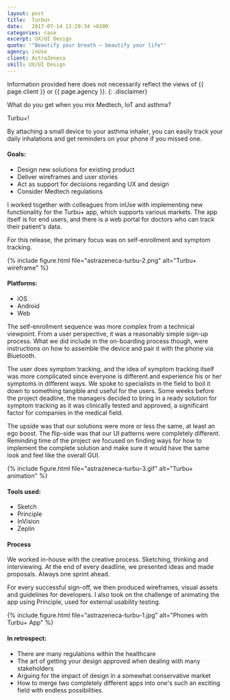 ```yaml
---
layout: post
title:  Turbu+
date:   2017-07-14 13:20:34 +0200
categories: case
excerpt: UX/UI Design
quote: '"Beautify your breath – beautify your life"'
agency: inUse
client: AstraZeneca
skill: UX/UI Design
---
```

Information provided here does not necessarily reflect the views of {{ page.client }} or {{ page.agency }}.
{: .disclaimer}

What do you get when you mix Medtech, IoT and asthma?

Turbu+!

By attaching a small device to your asthma inhaler, you can easily track your daily inhalations and get reminders on your phone if you missed one.

#### Goals:
* Design new solutions for existing product
* Deliver wireframes and user stories
* Act as support for decisions regarding UX and design
* Consider Medtech regulations

I worked together with colleagues from inUse with implementing new functionality for the Turbu+ app, which supports various markets. The app itself is for end users, and there is a web portal for doctors who can track their patient's data.

For this release, the primary focus was on self-enrollment and symptom tracking.

{% include figure.html file="astrazeneca-turbu-2.png" alt="Turbu+ wireframe" %}

#### Platforms:
* iOS
* Android
* Web

The self-enrollment sequence was more complex from a technical viewpoint. From a user perspective, it was a reasonably simple sign-up process. What we did include in the on-boarding process though, were instructions on how to assemble the device and pair it with the phone via Bluetooth.

The user does symptom tracking, and the idea of symptom tracking itself was more complicated since everyone is different and experience his or her symptoms in different ways. We spoke to specialists in the field to boil it down to something tangible and useful for the users. Some weeks before the project deadline, the managers decided to bring in a ready solution for symptom tracking as it was clinically tested and approved, a significant factor for companies in the medical field.

The upside was that our solutions were more or less the same, at least an ego boost. The flip-side was that our UI patterns were completely different. Reminding time of the project we focused on finding ways for how to implement the complete solution and make sure it would have the same look and feel like the overall GUI.

{% include figure.html file="astrazeneca-turbu-3.gif" alt="Turbu+ animation" %}

#### Tools used:
* Sketch
* Principle
* InVision
* Zeplin

#### Process
We worked in-house with the creative process. Sketching, thinking and interviewing. At the end of every deadline, we presented ideas and made proposals. Always one sprint ahead.

For every successful sign-off, we then produced wireframes, visual assets and guidelines for developers. I also took on the challenge of animating the app using Principle, used for external usability testing.

{% include figure.html file="astrazeneca-turbu-1.jpg" alt="Phones with Turbu+ App" %}

#### In retrospect:
* There are many regulations within the healthcare
* The art of getting your design approved when dealing with many stakeholders
* Arguing for the impact of design in a somewhat conservative market
* How to merge two completely different apps into one's such an exciting field with endless possibilities.
